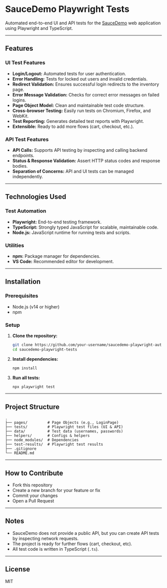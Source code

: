 # SauceDemo Playwright Tests

Automated end-to-end UI and API tests for the [SauceDemo](https://www.saucedemo.com/) web application using Playwright and TypeScript.

---

## Features

### UI Test Features

- **Login/Logout:** Automated tests for user authentication.
- **Error Handling:** Tests for locked out users and invalid credentials.
- **Redirect Validation:** Ensures successful login redirects to the inventory page.
- **Error Message Validation:** Checks for correct error messages on failed logins.
- **Page Object Model:** Clean and maintainable test code structure.
- **Cross-browser Testing:** Easily run tests on Chromium, Firefox, and WebKit.
- **Test Reporting:** Generates detailed test reports with Playwright.
- **Extensible:** Ready to add more flows (cart, checkout, etc.).

### API Test Features

- **API Calls:** Supports API testing by inspecting and calling backend endpoints.
- **Status & Response Validation:** Assert HTTP status codes and response bodies.
- **Separation of Concerns:** API and UI tests can be managed independently.

---

## Technologies Used

### Test Automation

- **Playwright:** End-to-end testing framework.
- **TypeScript:** Strongly typed JavaScript for scalable, maintainable code.
- **Node.js:** JavaScript runtime for running tests and scripts.

### Utilities

- **npm:** Package manager for dependencies.
- **VS Code:** Recommended editor for development.

---

## Installation

### Prerequisites

- Node.js (v14 or higher)
- npm

### Setup

1. **Clone the repository:**
   ```sh
   git clone https://github.com/your-username/saucedemo-playwright-automation.git
   cd saucedemo-playwright-tests
   ```

2. **Install dependencies:**
   ```sh
   npm install
   ```

3. **Run all tests:**
   ```sh
   npx playwright test
   ```

---

## Project Structure

```
.
├── pages/         # Page Objects (e.g., LoginPage)
├── tests/         # Playwright test files (UI & API)
├── data/          # Test data (usernames, passwords)
├── helpers/       # Configs & helpers
├── node_modules/  # Dependencies
├── test-results/  # Playwright test results
├── .gitignore
└── README.md
```

---

## How to Contribute

- Fork this repository
- Create a new branch for your feature or fix
- Commit your changes
- Open a Pull Request

---

## Notes

- SauceDemo does not provide a public API, but you can create API tests by inspecting network requests.
- The project is ready for further flows (cart, checkout, etc).
- All test code is written in TypeScript (`.ts`).

---

## License

MIT
